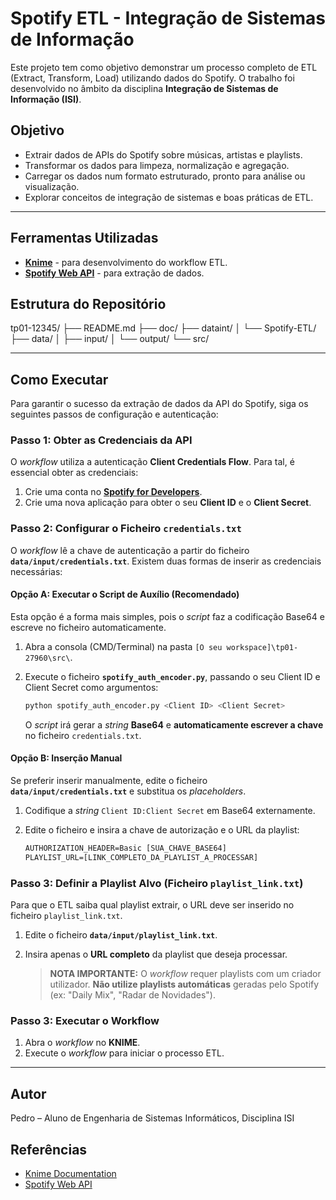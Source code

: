 # Spotify ETL - Integração de Sistemas de Informação

Este projeto tem como objetivo demonstrar um processo completo de ETL (Extract, Transform, Load) utilizando dados do Spotify. O trabalho foi desenvolvido no âmbito da disciplina **Integração de Sistemas de Informação (ISI)**.

## Objetivo
- Extrair dados de APIs do Spotify sobre músicas, artistas e playlists.
- Transformar os dados para limpeza, normalização e agregação.
- Carregar os dados num formato estruturado, pronto para análise ou visualização.
- Explorar conceitos de integração de sistemas e boas práticas de ETL.

---

## Ferramentas Utilizadas
- **[Knime](https://www.knime.com/)** - para desenvolvimento do workflow ETL.
- **[Spotify Web API](https://developer.spotify.com/documentation/web-api/)** - para extração de dados.

## Estrutura do Repositório
tp01-12345/
├── README.md
├── doc/
├── dataint/
│   └── Spotify-ETL/
├── data/
│   ├── input/
│   └── output/
└── src/

---

## Como Executar

Para garantir o sucesso da extração de dados da API do Spotify, siga os seguintes passos de configuração e autenticação:

### Passo 1: Obter as Credenciais da API

O *workflow* utiliza a autenticação **Client Credentials Flow**. Para tal, é essencial obter as credenciais:

1.  Crie uma conta no **[Spotify for Developers](https://developer.spotify.com/)**.
2.  Crie uma nova aplicação para obter o seu **Client ID** e o **Client Secret**.

### Passo 2: Configurar o Ficheiro `credentials.txt`

O *workflow* lê a chave de autenticação a partir do ficheiro **`data/input/credentials.txt`**. Existem duas formas de inserir as credenciais necessárias:

#### Opção A: Executar o Script de Auxílio (Recomendado)

Esta opção é a forma mais simples, pois o *script* faz a codificação Base64 e escreve no ficheiro automaticamente.

1.  Abra a consola (CMD/Terminal) na pasta `[O seu workspace]\tp01-27960\src\`.
2.  Execute o ficheiro **`spotify_auth_encoder.py`**, passando o seu Client ID e Client Secret como argumentos:

    ```bash
    python spotify_auth_encoder.py <Client ID> <Client Secret>
    ```

    O *script* irá gerar a *string* **Base64** e **automaticamente escrever a chave** no ficheiro `credentials.txt`.

#### Opção B: Inserção Manual

Se preferir inserir manualmente, edite o ficheiro **`data/input/credentials.txt`** e substitua os *placeholders*.

1.  Codifique a *string* `Client ID:Client Secret` em Base64 externamente.
2.  Edite o ficheiro e insira a chave de autorização e o URL da playlist:

    ```txt
    AUTHORIZATION_HEADER=Basic [SUA_CHAVE_BASE64]
    PLAYLIST_URL=[LINK_COMPLETO_DA_PLAYLIST_A_PROCESSAR]
    ```

### Passo 3: Definir a Playlist Alvo (Ficheiro `playlist_link.txt`)

Para que o ETL saiba qual playlist extrair, o URL deve ser inserido no ficheiro `playlist_link.txt`.

1.  Edite o ficheiro **`data/input/playlist_link.txt`**.
2.  Insira apenas o **URL completo** da playlist que deseja processar.

    > **NOTA IMPORTANTE:** O *workflow* requer playlists com um criador utilizador. **Não utilize playlists automáticas** geradas pelo Spotify (ex: "Daily Mix", "Radar de Novidades").

### Passo 3: Executar o Workflow

1.  Abra o *workflow* no **KNIME**.
2.  Execute o *workflow* para iniciar o processo ETL.

---

## Autor
Pedro – Aluno de Engenharia de Sistemas Informáticos, Disciplina ISI

## Referências
- [Knime Documentation](https://docs.knime.com/)
- [Spotify Web API](https://developer.spotify.com/documentation/web-api/)
